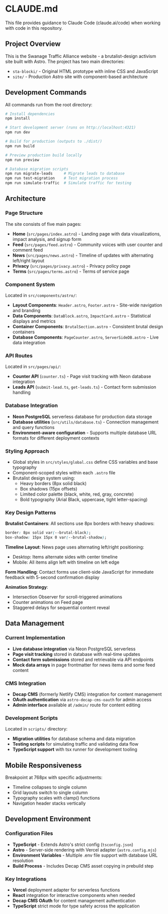 # CLAUDE.md

This file provides guidance to Claude Code (claude.ai/code) when working with code in this repository.

## Project Overview

This is the Swanage Traffic Alliance website - a brutalist-design activism site built with Astro. The project has two main directories:

- `sta-blocki/` - Original HTML prototype with inline CSS and JavaScript
- `site/` - Production Astro site with component-based architecture

## Development Commands

All commands run from the root directory:

```bash
# Install dependencies
npm install

# Start development server (runs on http://localhost:4321)
npm run dev

# Build for production (outputs to ./dist/)
npm run build

# Preview production build locally
npm run preview

# Database migration scripts
npm run migrate-leads     # Migrate leads to database
npm run test-migration    # Test migration process
npm run simulate-traffic  # Simulate traffic for testing
```

## Architecture

### Page Structure
The site consists of five main pages:
- **Home** (`src/pages/index.astro`) - Landing page with data visualizations, impact analysis, and signup form
- **Feed** (`src/pages/feed.astro`) - Community voices with user counter and comment feed
- **News** (`src/pages/news.astro`) - Timeline of updates with alternating left/right layout
- **Privacy** (`src/pages/privacy.astro`) - Privacy policy page
- **Terms** (`src/pages/terms.astro`) - Terms of service page

### Component System
Located in `src/components/astro/`:
- **Layout Components**: `Header.astro`, `Footer.astro` - Site-wide navigation and branding
- **Data Components**: `DataBlock.astro`, `ImpactCard.astro` - Statistical displays and metrics
- **Container Components**: `BrutalSection.astro` - Consistent brutal design containers
- **Database Components**: `PageCounter.astro`, `ServerSideDB.astro` - Live data integration

### API Routes
Located in `src/pages/api/`:
- **Counter API** (`counter.ts`) - Page visit tracking with Neon database integration
- **Leads API** (`submit-lead.ts`, `get-leads.ts`) - Contact form submission handling

### Database Integration
- **Neon PostgreSQL** serverless database for production data storage
- **Database utilities** (`src/utils/database.ts`) - Connection management and query functions
- **Environment-aware configuration** - Supports multiple database URL formats for different deployment contexts

### Styling Approach
- Global styles in `src/styles/global.css` define CSS variables and base typography
- Component-scoped styles within each `.astro` file
- Brutalist design system using:
  - Heavy borders (8px solid black)
  - Box shadows (15px offsets)
  - Limited color palette (black, white, red, gray, concrete)
  - Bold typography (Arial Black, uppercase, tight letter-spacing)

### Key Design Patterns

**Brutalist Containers**: All sections use 8px borders with heavy shadows:
```css
border: 8px solid var(--brutal-black);
box-shadow: 15px 15px 0 var(--brutal-shadow);
```

**Timeline Layout**: News page uses alternating left/right positioning:
- Desktop: Items alternate sides with center timeline
- Mobile: All items align left with timeline on left edge

**Form Handling**: Contact forms use client-side JavaScript for immediate feedback with 5-second confirmation display

**Animation Strategy**: 
- Intersection Observer for scroll-triggered animations
- Counter animations on Feed page
- Staggered delays for sequential content reveal

## Data Management

### Current Implementation
- **Live database integration** via Neon PostgreSQL serverless
- **Page visit tracking** stored in database with real-time updates
- **Contact form submissions** stored and retrievable via API endpoints
- **Mock data arrays** in page frontmatter for news items and some feed content

### CMS Integration
- **Decap CMS** (formerly Netlify CMS) integration for content management
- **OAuth authentication** via `astro-decap-cms-oauth` for admin access
- **Admin interface** available at `/admin/` route for content editing

### Development Scripts
Located in `scripts/` directory:
- **Migration utilities** for database schema and data migration
- **Testing scripts** for simulating traffic and validating data flow
- **TypeScript support** with tsx runner for development tooling

## Mobile Responsiveness

Breakpoint at 768px with specific adjustments:
- Timeline collapses to single column
- Grid layouts switch to single column
- Typography scales with clamp() functions
- Navigation header stacks vertically

## Development Environment

### Configuration Files
- **TypeScript** - Extends Astro's strict config (`tsconfig.json`)
- **Astro** - Server-side rendering with Vercel adapter (`astro.config.mjs`)
- **Environment Variables** - Multiple .env file support with database URL resolution
- **Build Process** - Includes Decap CMS asset copying in prebuild step

### Key Integrations
- **Vercel** deployment adapter for serverless functions
- **React** integration for interactive components when needed
- **Decap CMS OAuth** for content management authentication
- **TypeScript** strict mode for type safety across the application